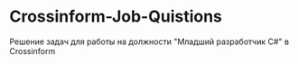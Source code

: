 # Crossinform-Job-Quistions
Решение задач для работы на должности "Младший разработчик C#" в Crossinform
